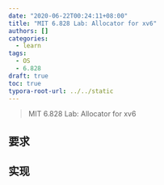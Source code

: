 ```yaml
---
date: "2020-06-22T00:24:11+08:00"
title: "MIT 6.828 Lab: Allocator for xv6"
authors: []
categories:
  - learn
tags:
  - OS
  - 6.828
draft: true
toc: true
typora-root-url: ../../static
---
```


> MIT 6.828 Lab: Allocator for xv6

> <!--像我这种懒逼，不知道什么时候才能写完。。。-->
>
> <!---\- 06-22 :timer_clock: 00:26-->

## 要求

## 实现